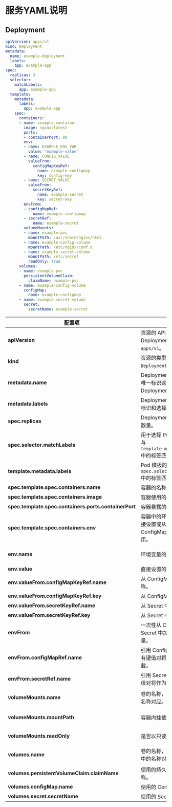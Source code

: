 # 服务YAML说明
## Deployment
```yaml
apiVersion: apps/v1
kind: Deployment
metadata:
  name: example-deployment
  labels:
    app: example-app
spec:
  replicas: 3
  selector:
    matchLabels:
      app: example-app
  template:
    metadata:
      labels:
        app: example-app
    spec:
      containers:
      - name: example-container
        image: nginx:latest
        ports:
        - containerPort: 80
        env:
        - name: EXAMPLE_ENV_VAR
          value: "example-value"
        - name: CONFIG_VALUE
          valueFrom:
            configMapKeyRef:
              name: example-configmap
              key: config-key
        - name: SECRET_VALUE
          valueFrom:
            secretKeyRef:
              name: example-secret
              key: secret-key
        envFrom:
        - configMapRef:
            name: example-configmap
        - secretRef:
            name: example-secret
        volumeMounts:
        - name: example-pvc
          mountPath: /usr/share/nginx/html
        - name: example-config-volume
          mountPath: /etc/nginx/conf.d
        - name: example-secret-volume
          mountPath: /etc/secret
          readOnly: true
      volumes:
      - name: example-pvc
        persistentVolumeClaim:
          claimName: example-pvc
      - name: example-config-volume
        configMap:
          name: example-configmap
      - name: example-secret-volume
        secret:
          secretName: example-secret
```

| 配置项 | 说明 | 示例值 |
| --- | --- | --- |
| **apiVersion** | 资源的 API 版本，Deployment 使用 `apps/v1`。 | `apps/v1` |
| **kind** | 资源的类型，这里是 `Deployment`。 | `Deployment` |
| **metadata.name** | Deployment 的名称，用于唯一标识这个 Deployment。 | `example-deployment` |
| **metadata.labels** | Deployment 的标签，用于标识和选择。 | `app: example-app` |
| **spec.replicas** | Deployment 中 Pod 的副本数量。 | `3` |
| **spec.selector.matchLabels** | 用于选择 Pod 的标签，必须与 `template.metadata.labels` 中的标签匹配。 | `app: example-app` |
| **template.metadata.labels** | Pod 模板的标签，必须与 `spec.selector.matchLabels` 中的标签匹配。 | `app: example-app` |
| **spec.template.spec.containers.name** | 容器的名称。 | `example-container` |
| **spec.template.spec.containers.image** | 容器使用的镜像。 | `nginx:latest` |
| **spec.template.spec.containers.ports.containerPort** | 容器暴露的端口。 | `80` |
| **spec.template.spec.containers.env** | 容器中的环境变量，支持直接设置或从 ConfigMap/Secret 中引用。 | - `EXAMPLE_ENV_VAR: "example-value"`    - `CONFIG_VALUE`    - `SECRET_VALUE` |
| **env.name** | 环境变量的名称。 | `EXAMPLE_ENV_VAR`, `CONFIG_VALUE`, `SECRET_VALUE` |
| **env.value** | 直接设置的环境变量的值。 | `"example-value"` |
| **env.valueFrom.configMapKeyRef.name** | 从 ConfigMap 中引用的名称。 | `example-configmap` |
| **env.valueFrom.configMapKeyRef.key** | 从 ConfigMap 中引用的键。 | `config-key` |
| **env.valueFrom.secretKeyRef.name** | 从 Secret 中引用的名称。 | `example-secret` |
| **env.valueFrom.secretKeyRef.key** | 从 Secret 中引用的键。 | `secret-key` |
| **envFrom** |  一次性从 ConfigMap 或 Secret 中加载多个环境变量。   | `configMapRef`, `secretRef` |
| **envFrom.configMapRef.name** |  引用 ConfigMap 的名称，所有键值对将作为环境变量加载。 | `example-configmap` |
| **envFrom.secretRef.name** | 引用 Secret 的名称，所有键值对将作为环境变量加载。 | `example-secret` |
| **volumeMounts.name** | 卷的名称，与 `volumes` 中的名称对应。 | `example-pvc`, `example-config-volume`, `example-secret-volume` |
| **volumeMounts.mountPath** | 容器内挂载卷的路径。 | `/usr/share/nginx/html`, `/etc/nginx/conf.d`, `/etc/secret` |
| **volumeMounts.readOnly** | 是否以只读方式挂载卷。 | `true`（只对 Secret 卷设置为只读） |
| **volumes.name** | 卷的名称，与 `volumeMounts` 中的名称对应。 | `example-pvc`, `example-config-volume`, `example-secret-volume` |
| **volumes.persistentVolumeClaim.claimName** | 使用的持久化存储卷的名称。 | `example-pvc` |
| **volumes.configMap.name** | 使用的 ConfigMap 的名称。 | `example-configmap` |
| **volumes.secret.secretName** | 使用的 Secret 的名称。 | `example-secret` |


